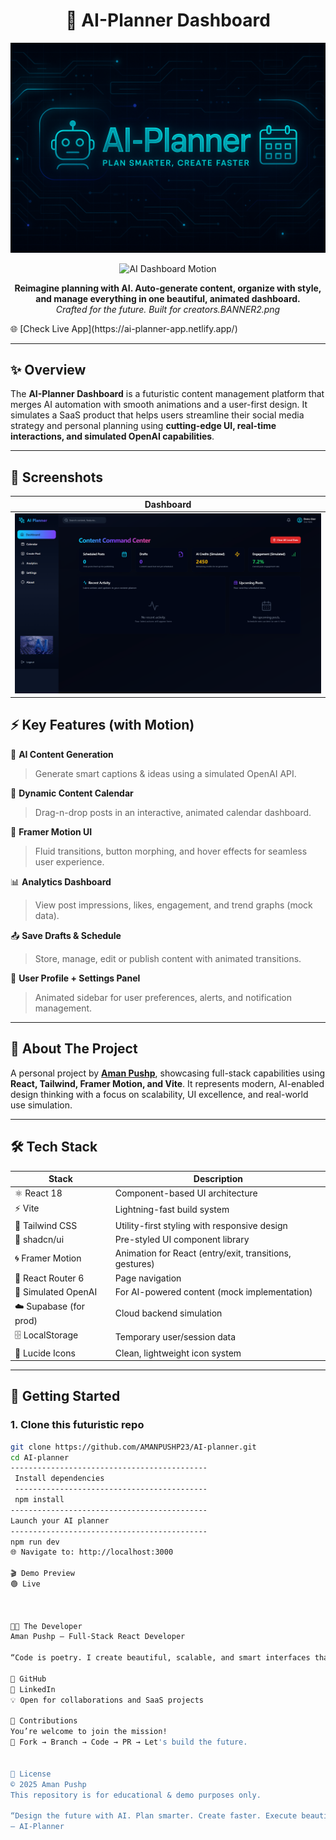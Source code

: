 <h1 align="center">
  🚀 AI-Planner Dashboard
</h1>
 <p align="center">
  <img src="./public/assets/BANNER2.png" alt="AI Planner Banner" />
</p>

<p align="center">
  <img src="https://media.giphy.com/media/QNFhOolVeCzPQ2Mx85/giphy.gif" width="600" alt="AI Dashboard Motion">
</p>

<p align="center">
  <b>Reimagine planning with AI. Auto-generate content, organize with style, and manage everything in one beautiful, animated dashboard.</b><br>
  <i>Crafted for the future. Built for creators.BANNER2.png</i>
</p>
🌐 [Check Live App](https://ai-planner-app.netlify.app/)

---

## ✨ Overview

The **AI-Planner Dashboard** is a futuristic content management platform that merges AI automation with smooth animations and a user-first design. It simulates a SaaS product that helps users streamline their social media strategy and personal planning using **cutting-edge UI, real-time interactions, and simulated OpenAI capabilities**.

---


## 📸 Screenshots

<!-- Replace with your own screenshots -->
| Dashboard |
|-----------|
| ![](./public/assets/dashboard3.png) |

## ⚡ Key Features (with Motion)

🎯 **AI Content Generation**  
> Generate smart captions & ideas using a simulated OpenAI API.

📅 **Dynamic Content Calendar**  
> Drag-n-drop posts in an interactive, animated calendar dashboard.

🎨 **Framer Motion UI**  
> Fluid transitions, button morphing, and hover effects for seamless user experience.

📊 **Analytics Dashboard**  
> View post impressions, likes, engagement, and trend graphs (mock data).

📤 **Save Drafts & Schedule**  
> Store, manage, edit or publish content with animated transitions.

👤 **User Profile + Settings Panel**  
> Animated sidebar for user preferences, alerts, and notification management.

---

## 🧠 About The Project

A personal project by [**Aman Pushp**](https://github.com/AMANPUSHP23), showcasing full-stack capabilities using **React, Tailwind, Framer Motion, and Vite**. It represents modern, AI-enabled design thinking with a focus on scalability, UI excellence, and real-world use simulation.

---

## 🛠️ Tech Stack

| Stack            | Description                                               |
|------------------|-----------------------------------------------------------|
| ⚛️ React 18       | Component-based UI architecture                           |
| ⚡ Vite           | Lightning-fast build system                              |
| 🌈 Tailwind CSS   | Utility-first styling with responsive design             |
| 💫 shadcn/ui      | Pre-styled UI component library                          |
| 🌀 Framer Motion  | Animation for React (entry/exit, transitions, gestures) |
| 🧩 React Router 6 | Page navigation                                          |
| 🧠 Simulated OpenAI | For AI-powered content (mock implementation)            |
| ☁️ Supabase (for prod) | Cloud backend simulation                            |
| 🗄️ LocalStorage    | Temporary user/session data                             |
| 📎 Lucide Icons    | Clean, lightweight icon system                          |

---

## 🚀 Getting Started

### 1. Clone this futuristic repo

```bash
git clone https://github.com/AMANPUSHP23/AI-planner.git
cd AI-planner
--------------------------------------------
 Install dependencies
 -------------------------------------------
 npm install
--------------------------------------------
Launch your AI planner
--------------------------------------------
npm run dev
🌐 Navigate to: http://localhost:3000

🎬 Demo Preview
🟢 Live 



🧑‍🚀 The Developer
Aman Pushp – Full-Stack React Developer

“Code is poetry. I create beautiful, scalable, and smart interfaces that feel alive.”

🔗 GitHub
🔗 LinkedIn
💡 Open for collaborations and SaaS projects

🤝 Contributions
You’re welcome to join the mission!
🚀 Fork → Branch → Code → PR → Let's build the future.


📜 License
© 2025 Aman Pushp
This repository is for educational & demo purposes only.

“Design the future with AI. Plan smarter. Create faster. Execute beautifully.”
— AI-Planner


